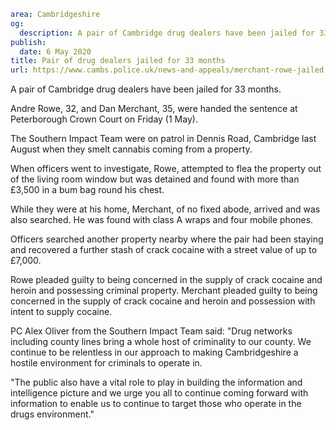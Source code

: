 ```yaml
area: Cambridgeshire
og:
  description: A pair of Cambridge drug dealers have been jailed for 33 months.
publish:
  date: 6 May 2020
title: Pair of drug dealers jailed for 33 months
url: https://www.cambs.police.uk/news-and-appeals/merchant-rowe-jailed
```

A pair of Cambridge drug dealers have been jailed for 33 months.

Andre Rowe, 32, and Dan Merchant, 35, were handed the sentence at Peterborough Crown Court on Friday (1 May).

The Southern Impact Team were on patrol in Dennis Road, Cambridge last August when they smelt cannabis coming from a property.

When officers went to investigate, Rowe, attempted to flea the property out of the living room window but was detained and found with more than £3,500 in a bum bag round his chest.

While they were at his home, Merchant, of no fixed abode, arrived and was also searched. He was found with class A wraps and four mobile phones.

Officers searched another property nearby where the pair had been staying and recovered a further stash of crack cocaine with a street value of up to £7,000.

Rowe pleaded guilty to being concerned in the supply of crack cocaine and heroin and possessing criminal property. Merchant pleaded guilty to being concerned in the supply of crack cocaine and heroin and possession with intent to supply cocaine.

PC Alex Oliver from the Southern Impact Team said: "Drug networks including county lines bring a whole host of criminality to our county. We continue to be relentless in our approach to making Cambridgeshire a hostile environment for criminals to operate in.

"The public also have a vital role to play in building the information and intelligence picture and we urge you all to continue coming forward with information to enable us to continue to target those who operate in the drugs environment."
